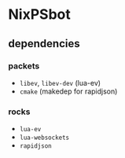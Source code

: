 # NixPSbot

## dependencies
### packets
* `libev`, `libev-dev` (lua-ev)
* `cmake` (makedep for rapidjson)

### rocks
* `lua-ev`
* `lua-websockets`
* `rapidjson`
